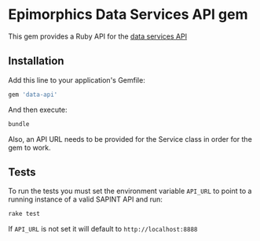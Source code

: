 # Epimorphics Data Services API gem

This gem provides a Ruby API for the [data services API](https://github.com/epimorphics/data-API/wiki)

## Installation

Add this line to your application's Gemfile:

```ruby
gem 'data-api'
```

And then execute:

```sh
bundle
```

Also, an API URL needs to be provided for the Service class in order for the gem
to work.

## Tests

To run the tests you must set the environment variable `API_URL` to point to a
running instance of a valid SAPINT API and run:

```sh
rake test
```

If `API_URL` is not set it will default to `http://localhost:8888`
